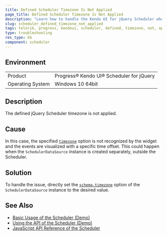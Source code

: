 ```yaml
---
title: Defined Scheduler Timezone Is Not Applied
page_title: Defined Scheduler Timezone Is Not Applied
description: "Learn how to handle the Kendo UI for jQuery Scheduler when the defined timezone of the component is not applied."
slug: scheduler_defined_timezone_not_applied
tags: telerik, progress, kendoui, scheduler, defined, timezone, not, applied  
type: troubleshooting
res_type: kb
component: scheduler
---
```


## Environment

<table>
 <tr>
  <td>Product</td>
  <td>Progress® Kendo UI® Scheduler for jQuery</td>
 </tr>
 <tr>
  <td>Operating System</td>
  <td>Windows 10 64bit</td>
 </tr>
</table>

## Description

The defined jQuery Scheduler timezone is not applied.

## Cause 

In this case, the specified [`timezone`](/api/javascript/ui/scheduler/configuration/timezone) option is not recognized by the widget and the events are visualized with a specific time offset. This could happen when the `SchedulerDataSource` instance is created separately, outside the Scheduler.

## Solution

To handle the issue, directly set the [`schema.timezone`](/api/javascript/data/schedulerdatasource/configuration/schema.timezone) option of the `SchedulerDataSource` instance to the desired value.

## See Also

* [Basic Usage of the Scheduler (Demo)](https://demos.telerik.com/kendo-ui/scheduler/index)
* [Using the API of the Scheduler (Demo)](https://demos.telerik.com/kendo-ui/scheduler/api)
* [JavaScript API Reference of the Scheduler](/api/javascript/ui/scheduler)
